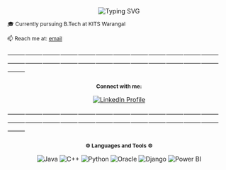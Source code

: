 <div align="center">
  <img src="https://readme-typing-svg.herokuapp.com?font=Rightous&size=35&center=true&vCenter=true&width=500&height=70&duration=4000&lines=Hi+There!+👋;I'm+@SaiSharavan!;Welcome+to+my+profile!" alt="Typing SVG">
</div>

<p style="font-size: 12px;">🎓 Currently pursuing B.Tech at KITS Warangal</p>
<p style="font-size: 12px;">📫 Reach me at: <a href="mailto:padisaisharavan@gmail.com">email</a></p>

⸻⸻⸻⸻⸻⸻⸻⸻⸻⸻⸻⸻⸻⸻⸻⸻⸻⸻⸻⸻⸻⸻⸻⸻⸻
<div align="center">
  <h3 style="font-size: 12px;">Connect with me:</h3>
</div>

<p align="center">
  <a href="https://www.linkedin.com/in/padi-saisharavan-674052229/" target="_blank">
    <img src="https://img.icons8.com/color/48/000000/linkedin.png" alt="LinkedIn Profile"/>
  </a>
</p>
⸻⸻⸻⸻⸻⸻⸻⸻⸻⸻⸻⸻⸻⸻⸻⸻⸻⸻⸻⸻⸻⸻⸻⸻⸻

<div align="center">
  <h3 style="font-size: 12px;">⚙️ Languages and Tools ⚙️</h3>
</div>

<p align="center">
  <img src="https://img.icons8.com/color/48/000000/java-coffee-cup-logo.png" alt="Java" />
  <img src="https://img.icons8.com/color/48/000000/c-plus-plus-logo.png" alt="C++" />
  <img src="https://img.icons8.com/color/48/000000/python.png" alt="Python" />
  <img src="https://img.icons8.com/ios-filled/50/000000/oracle-logo.png" alt="Oracle" />
  <img src="https://img.icons8.com/color/48/000000/django.png" alt="Django" />
  <img src="https://img.icons8.com/color/48/000000/power-bi.png" alt="Power BI" />
</p>

